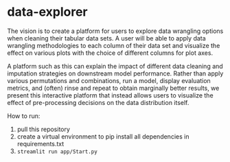 # data-explorer

The vision is to create a platform for users to explore data wrangling options when cleaning their tabular data sets. A user will be able to apply data wrangling methodologies to each column of their data set and visualize the effect on various plots with the choice of different columns for plot axes.

A platform such as this can explain the impact of different data cleaning and imputation strategies on downstream model performance. Rather than apply various permutations and combinations, run a model, display evaluation metrics, and (often) rinse and repeat to obtain marginally better results, we present this interactive platform that instead allows users to visualize the effect of pre-processing decisions on the data distribution itself.

How to run:
1. pull this repository
2. create a virtual environment to pip install all dependencies in requirements.txt
3. `streamlit run app/Start.py`

